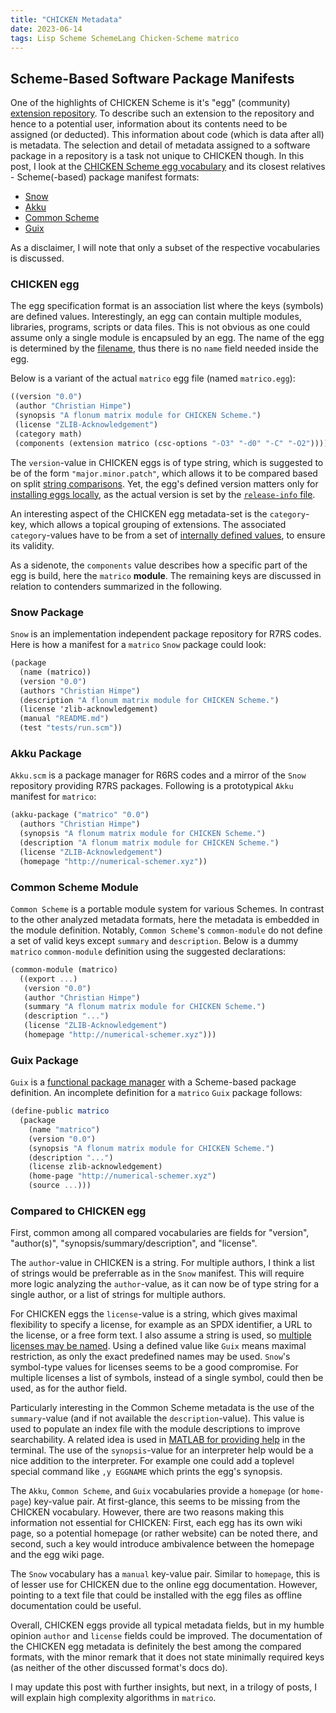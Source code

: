 ```yaml
---
title: "CHICKEN Metadata"
date: 2023-06-14
tags: Lisp Scheme SchemeLang Chicken-Scheme matrico
---
```


## Scheme-Based Software Package Manifests

One of the highlights of CHICKEN Scheme is it's "egg" (community) [extension repository](http://eggs.call-cc.org/5/).
To describe such an extension to the repository and hence to a potential user,
information about its contents need to be assigned (or deducted).
This information about code (which is data after all) is metadata.
The selection and detail of metadata assigned to a software package in a repository is a task not unique to CHICKEN though.
In this post, I look at the [CHICKEN Scheme egg vocabulary](http://wiki.call-cc.org/man/5/Egg%20specification%20format) and its closest relatives - Scheme(-based) package manifest formats:

* [Snow](https://snow-fort.org/doc/spec/)
* [Akku](https://gitlab.com/akkuscm/akku/-/blob/master/Akku.manifest)
* [Common Scheme](http://synthcode.com/scheme/common-scheme/doc/common-scheme-Z-H-6.html#node_sec_6.3.10)
* [Guix](https://guix.gnu.org/en/cookbook/en/html_node/A-_0060_0060Hello-World_0027_0027-package.html)

As a disclaimer, I will note that only a subset of the respective vocabularies is discussed.

### CHICKEN egg

The egg specification format is an association list where the keys (symbols) are defined values.
Interestingly, an egg can contain multiple modules, libraries, programs, scripts or data files.
This is not obvious as one could assume only a single module is encapsuled by an egg.
The name of the egg is determined by the [filename](http://wiki.call-cc.org/man/5/Extensions#creating-eggs),
thus there is no `name` field needed inside the egg.

Below is a variant of the actual `matrico` egg file (named `matrico.egg`):

```scheme
((version "0.0")
 (author "Christian Himpe")
 (synopsis "A flonum matrix module for CHICKEN Scheme.")
 (license "ZLIB-Acknowledgement")
 (category math)
 (components (extension matrico (csc-options "-O3" "-d0" "-C" "-O2"))))
```

The `version`-value in CHICKEN eggs is of type string, which is suggested to be of the form `"major.minor.patch"`,
which allows it to be compared based on split [string comparisons](http://api.call-cc.org/5/doc/semantic-version/version-compare).
Yet, the egg's defined version matters only for [installing eggs locally](http://wiki.call-cc.org/man/5/Egg%20specification%20format#version),
as the actual version is set by the [`release-info` file](http://wiki.call-cc.org/releasing-your-egg#creating-a-release-info-file).

An interesting aspect of the CHICKEN egg metadata-set is the `category`-key,
which allows a topical grouping of extensions.
The associated `category`-values have to be from a set of [internally defined values](http://wiki.call-cc.org/eggs%20tutorial#egg-categories),
to ensure its validity.

As a sidenote, the `components` value describes how a specific part of the egg is build, here the `matrico` **module**.
The remaining keys are discussed in relation to contenders summarized in the following.

### Snow Package

`Snow` is an implementation independent package repository for R7RS codes.
Here is how a manifest for a `matrico` `Snow` package could look:

```scheme
(package
  (name (matrico))
  (version "0.0")
  (authors "Christian Himpe")
  (description "A flonum matrix module for CHICKEN Scheme.")
  (license 'zlib-acknowledgement)
  (manual "README.md")
  (test "tests/run.scm"))
```

### Akku Package

`Akku.scm` is a package manager for R6RS codes and a mirror of the `Snow` repository providing R7RS packages.
Following is a prototypical `Akku` manifest for `matrico`:

```scheme
(akku-package ("matrico" "0.0")
  (authors "Christian Himpe")
  (synopsis "A flonum matrix module for CHICKEN Scheme.")
  (description "A flonum matrix module for CHICKEN Scheme.")
  (license "ZLIB-Acknowledgement")
  (homepage "http://numerical-schemer.xyz"))
```

### Common Scheme Module

`Common Scheme` is a portable module system for various Schemes.
In contrast to the other analyzed metadata formats,
here the metadata is embedded in the module definition.
Notably, `Common Scheme`'s `common-module` do not define a set of valid keys except `summary` and `description`.
Below is a dummy `matrico` `common-module` definition using the suggested declarations:

```scheme
(common-module (matrico)
  ((export ...)
   (version "0.0")
   (author "Christian Himpe")
   (summary "A flonum matrix module for CHICKEN Scheme.")
   (description "...")
   (license "ZLIB-Acknowledgement")
   (homepage "http://numerical-schemer.xyz")))
```

### Guix Package

`Guix` is a [functional package manager](https://en.wikipedia.org/wiki/GNU_Guix) with a Scheme-based package definition.
An incomplete definition for a `matrico` `Guix` package follows:

```scheme
(define-public matrico
  (package
    (name "matrico")
    (version "0.0")
    (synopsis "A flonum matrix module for CHICKEN Scheme.")
    (description "...")
    (license zlib-acknowledgement)
    (home-page "http://numerical-schemer.xyz")
    (source ...)))
```

### Compared to CHICKEN egg

First, common among all compared vocabularies are fields for "version", "author(s)", "synopsis/summary/description", and "license".

The `author`-value in CHICKEN is a string.
For multiple authors, I think a list of strings would be preferrable as in the `Snow` manifest.
This will require more logic analyzing the `author`-value, as it can now be of type string for a single author, or a list of strings for multiple authors.

For CHICKEN eggs the `license`-value is a string, which gives maximal flexibility to specify a license,
for example as an SPDX identifier, a URL to the license, or a free form text.
I also assume a string is used, so [multiple licenses may be named](http://wiki.call-cc.org/eggs-licensing#egg-metafile-tagging).
Using a defined value like `Guix` means maximal restriction, as only the exact predefined names may be used.
`Snow`'s symbol-type values for licenses seems to be a good compromise.
For multiple licenses a list of symbols, instead of a single symbol, could then be used, as for the author field.

Particularly interesting in the Common Scheme metadata is the use of the `summary`-value (and if not available the `description`-value).
This value is used to populate an index file with the module descriptions to improve searchability.
A related idea is used in [MATLAB for providing help](https://www.mathworks.com/help/matlab/matlab_prog/add-help-for-your-program.html) in the terminal.
The use of the `synopsis`-value for an interpreter help would be a nice addition to the interpreter.
For example one could add a toplevel special command like `,y EGGNAME` which prints the egg's synopsis.

The `Akku`, `Common Scheme`, and `Guix` vocabularies provide a `homepage` (or `home-page`) key-value pair.
At first-glance, this seems to be missing from the CHICKEN vocabulary.
However, there are two reasons making this information not essential for CHICKEN:
First, each egg has its own wiki page, so a potential homepage (or rather website) can be noted there,
and second, such a key would introduce ambivalence between the homepage and the egg wiki page.

The `Snow` vocabulary has a `manual` key-value pair.
Similar to `homepage`, this is of lesser use for CHICKEN due to the online egg documentation.
However, pointing to a text file that could be installed with the egg files as offline documentation could be useful.

Overall, CHICKEN eggs provide all typical metadata fields,
but in my humble opinion `author` and `license` fields could be improved.
The documentation of the CHICKEN egg metadata is definitely the best among the compared formats,
with the minor remark that it does not state minimally required keys (as neither of the other discussed format's docs do).

I may update this post with further insights,
but next, in a trilogy of posts, I will explain high complexity algorithms in `matrico`.
